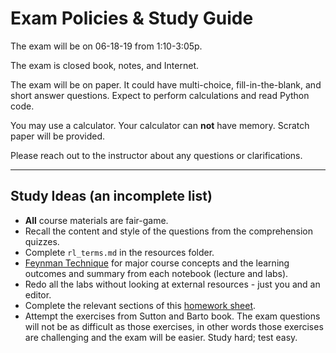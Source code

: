 Exam Policies & Study Guide
======

The exam will be on 06-18-19 from 1:10-3:05p.

The exam is closed book, notes, and Internet. 

The exam will be on paper. It could have multi-choice, fill-in-the-blank, and short answer questions. Expect to perform calculations and read Python code.
 
You may use a calculator. Your calculator can __not__ have memory. Scratch paper will be provided.

Please reach out to the instructor about any questions or clarifications.

----
Study Ideas (an incomplete list)
------

- __All__ course materials are fair-game. 
- Recall the content and style of the questions from the comprehension quizzes.
- Complete `rl_terms.md` in the resources folder.
- [Feynman Technique](https://fs.blog/2012/04/feynman-technique/) for major course concepts and the learning outcomes and summary from each notebook (lecture and labs).
- Redo all the labs without looking at external resources - just you and an editor.
- Complete the relevant sections of this [homework sheet](https://www.is.uni-freiburg.de/ressourcen/business-analytics/homework_reinforcementlearning.pdf).
- Attempt the exercises from Sutton and Barto book. The exam questions will not be as difficult as those exercises, in other words those exercises are challenging and the exam will be easier. Study hard; test easy.
